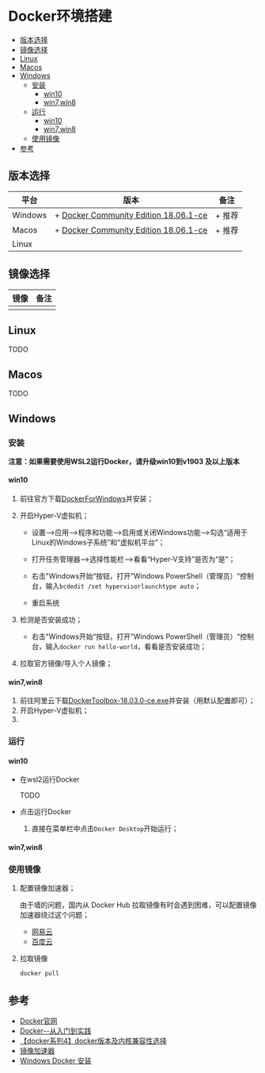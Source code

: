 # Docker环境搭建

<!-- vim-markdown-toc GFM -->

* [版本选择](#版本选择)
* [镜像选择](#镜像选择)
* [Linux](#linux)
* [Macos](#macos)
* [Windows](#windows)
    - [安装](#安装)
        + [win10](#win10)
        + [win7,win8](#win7win8)
    - [运行](#运行)
        + [win10](#win10-1)
        + [win7,win8](#win7win8-1)
    - [使用镜像](#使用镜像)
* [参考](#参考)

<!-- vim-markdown-toc -->



## 版本选择

| 平台    | 版本                                                         | 备注   |
| ------- | ------------------------------------------------------------ | ------ |
| Windows | + [Docker Community Edition 18.06.1-ce](https://download.docker.com/win/stable/19507/Docker%20for%20Windows%20Installer.exe) | + 推荐 |
| Macos   | + [Docker Community Edition 18.06.1-ce](https://download.docker.com/mac/stable/26764/Docker.dmg) | + 推荐 |
| Linux   |                                                              |        |



## 镜像选择

| 镜像 | 备注 |
| ---- | ---- |
|      |      |



## Linux

TODO



## Macos

TODO



## Windows

### 安装

**注意：如果需要使用WSL2运行Docker，请升级win10到v1903 及以上版本**

#### win10

1. 前往官方下载[DockerForWindows](https://docs.docker.com/desktop/windows/release-notes/)并安装；
2. 开启Hyper-V虚拟机；

   - 设置-->应用-->程序和功能-->启用或关闭Windows功能-->勾选“适用于Linux的Windows子系统”和“虚拟机平台”；

   - 打开任务管理器-->选择性能栏-->看看“Hyper-V支持”是否为“是”；

   - 右击"Windows开始“按钮，打开”Windows PowerShell（管理员）“控制台，输入`bcdedit /set hypervisorlaunchtype auto`；
   - 重启系统
3. 检测是否安装成功；
   - 右击"Windows开始“按钮，打开”Windows PowerShell（管理员）“控制台，输入`docker run hello-world`，看看是否安装成功；
2. 拉取官方镜像/导入个人镜像；

#### win7,win8

1. 前往阿里云下载[DockerToolbox-18.03.0-ce.exe](http://mirrors.aliyun.com/docker-toolbox/windows/docker-toolbox/DockerToolbox-18.03.0-ce.exe)并安装（用默认配置即可）；
2. 开启Hyper-V虚拟机；
3. 

### 运行

#### win10

- 在wsl2运行Docker

  TODO

- 点击运行Docker

  1. 直接在菜单栏中点击`Docker Desktop`开始运行；

#### win7,win8

### 使用镜像

1. 配置镜像加速器；

   由于墙的问题，国内从 Docker Hub 拉取镜像有时会遇到困难，可以配置镜像加速器绕过这个问题；

   - [网易云](https://sf.163.com/help/documents/56918246390157312)
   - [百度云](https://cloud.baidu.com/doc/CCE/s/Yjxppt74z#%E4%BD%BF%E7%94%A8dockerhub%E5%8A%A0%E9%80%9F%E5%99%A8)

2. 拉取镜像

   ```sh
   docker pull
   ```



## 参考

- [Docker官网](https://docs.docker.com/)
- [Docker--从入门到实践](https://yeasy.gitbook.io/docker_practice/)
- [【docker系列4】docker版本及内核兼容性选择](https://www.cnblogs.com/yoyoma0355/p/14503758.html)
- [镜像加速器](https://yeasy.gitbook.io/docker_practice/install/mirror)
- [Windows Docker 安装](https://www.runoob.com/docker/windows-docker-install.html)
